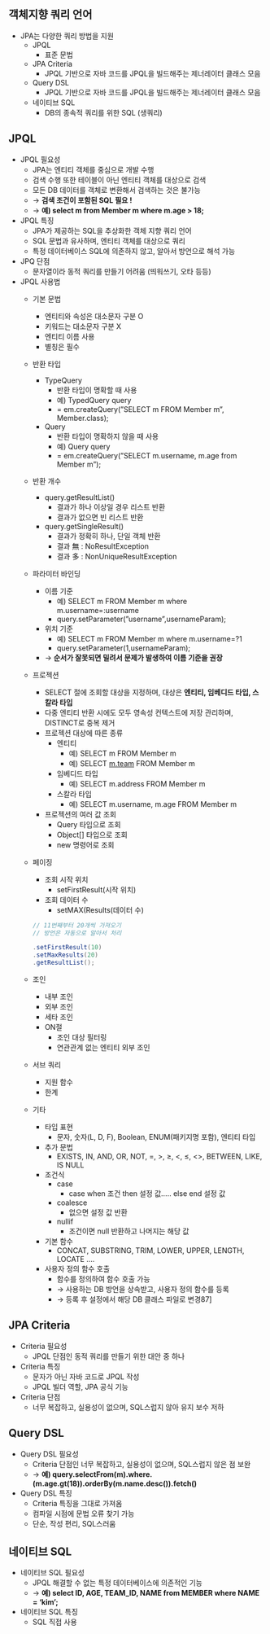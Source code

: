 ## 객체지향 쿼리 언어

- JPA는 다양한 쿼리 방법을 지원
    - JPQL
        - 표준 문법
    - JPA Criteria
        - JPQL 기반으로 자바 코드를 JPQL을 빌드해주는 제너레이터 클래스 모음
    - Query DSL
        - JPQL 기반으로 자바 코드를 JPQL을 빌드해주는 제너레이터 클래스 모음
    - 네이티브 SQL
        - DB의 종속적 쿼리를 위한 SQL (생쿼리)

## JPQL

- JPQL 필요성
    - JPA는 엔티티 객체를 중심으로 개발 수행
    - 검색 수행 또한 테이블이 아닌 엔티티 객체를 대상으로 검색
    - 모든 DB 데이터를 객체로 변환해서 검색하는 것은 불가능
    - → **검색 조건이 포함된 SQL 필요 !**
    - → **예) select m from Member m where m.age > 18;**
- JPQL 특징
    - JPA가 제공하는 SQL을 추상화한 객체 지향 쿼리 언어
    - SQL 문법과 유사하며, 엔티티 객체를 대상으로 쿼리
    - 특정 데이터베이스 SQL에 의존하지 않고, 알아서 방언으로 해석 가능
- JPQ 단점
    - 문자열이라 동적 쿼리를 만들기 어려움 (띄워쓰기, 오타 등등)
- JPQL 사용법
    - 기본 문법
        - 엔티티와 속성은 대소문자 구분 O
        - 키워드는 대소문자 구분 X
        - 엔티티 이름 사용
        - 별칭은 필수
    - 반환 타입
        - TypeQuery
            - 반환 타입이 명확할 때 사용
            - 예) TypedQuery<Member> query
            - = em.createQuery(”SELECT m FROM Member m”, Member.class);
        - Query
            - 반환 타입이 명확하지 않을 때 사용
            - 예) Query query
            - = em.createQuery(”SELECT m.username, m.age from Member m”);
    - 반환 개수
        - query.getResultList()
            - 결과가 하나 이상일 경우 리스트 반환
            - 결과가 없으면 빈 리스트 반환
        - query.getSingleResult()
            - 결과가 정확히 하나, 단일 객체 반환
            - 결과 無 : NoResultException
            - 결과 多 : NonUniqueResultException
    - 파라미터 바인딩
        - 이름 기준
            - 예) SELECT m FROM Member m where m.username=:username
            - query.setParameter(”username”,usernameParam);
        - 위치 기준
            - 예) SELECT m FROM Member m where m.username=?1
            - query.setParameter(1,usernameParam);
        - → **순서가 잘못되면 밀려서 문제가 발생하여 이름 기준을 권장**
    - 프로젝션
        - SELECT 절에 조회할 대상을 지정하며, 대상은 **엔티티, 임베디드 타입, 스칼라 타입**
        - 다중 엔티티 반환 시에도 모두 영속성 컨텍스트에 저장 관리하며, DISTINCT로 중복 제거
        - 프로젝션 대상에 따른 종류
            - 엔티티
                - 예) SELECT m FROM Member m
                - 예) SELECT [m.team](http://m.team) FROM Member m
            - 임베디드 타입
                - 예) SELECT m.address FROM Member m
            - 스칼라 타입
                - 예) SELECT m.username, m.age FROM Member m
        - 프로젝션의 여러 값 조회
            - Query 타입으로 조회
            - Object[] 타입으로 조회
            - new 명령어로 조회
    - 페이징
        - 조회 시작 위치
            - setFirstResult(시작 위치)
        - 조회 데이터 수
            - setMAX(Results(데이터 수)
        
        ```java
        // 11번째부터 20개씩 가져오기
        // 방언은 자동으로 알아서 처리
        
        .setFirstResult(10)
        .setMaxResults(20)
        .getResultList();
        ```
        
    - 조인
        - 내부 조인
        - 외부 조인
        - 세타 조인
        - ON절
            - 조인 대상 필터링
            - 연관관계 없는 엔티티 외부 조인
    - 서브 쿼리
        - 지원 함수
        - 한계
    - 기타
        - 타입 표현
            - 문자, 숫자(L, D, F), Boolean, ENUM(패키지명 포함), 엔티티 타입
        - 추가 문법
            - EXISTS, IN, AND, OR, NOT, =, >, ≥, <, ≤, <>, BETWEEN, LIKE, IS NULL
        - 조건식
            - case
                - case when 조건 then 설정 값….. else end 설정 값
            - coalesce
                - 없으면 설정 값 반환
            - nullif
                - 조건이면 null 반환하고 나머지는 해당 값
        - 기본 함수
            - CONCAT, SUBSTRING, TRIM, LOWER, UPPER, LENGTH, LOCATE ….
        - 사용자 정의 함수 호출
            - 함수를 정의하여 함수 호출 가능
            - → 사용하는 DB 방언을 상속받고, 사용자 정의 함수를 등록
            - → 등록 후 설정에서 해당 DB 클래스 파일로 변경87\]

## JPA Criteria

- Criteria 필요성
    - JPQL 단점인 동적 쿼리를 만들기 위한 대안 중 하나
- Criteria 특징
    - 문자가 아닌 자바 코드로 JPQL 작성
    - JPQL 빌더 역할, JPA 공식 기능
- Criteria 단점
    - 너무 복잡하고, 실용성이 없으며, SQL스럽지 않아 유지 보수 저하

## Query DSL

- Query DSL 필요성
    - Criteria 단점인 너무 복잡하고, 실용성이 없으며, SQL스럽지 않은 점 보완
    - → **예) query.selectFrom(m).where.(m.age.gt(18)).orderBy(m.name.desc()).fetch()**
- Query DSL 특징
    - Criteria 특징을 그대로 가져옴
    - 컴파일 시점에 문법 오류 찾기 가능
    - 단순, 작성 편리, SQL스러움

## 네이티브 SQL

- 네이티브 SQL 필요성
    - JPQL 해결할 수 없는 특정 데이터베이스에 의존적인 기능
    - → **예) select ID, AGE, TEAM_ID, NAME from MEMBER where NAME = ‘kim’;**
- 네이티브 SQL 특징
    - SQL 직접 사용